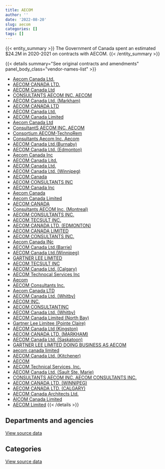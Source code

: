 ```yaml
---
title: AECOM
author: ''
date: '2022-08-20'
slug: aecom
categories: []
tags: []
---
```


<script src="/rmarkdown-libs/htmlwidgets/htmlwidgets.js"></script>
<link href="/rmarkdown-libs/datatables-css/datatables-crosstalk.css" rel="stylesheet" />
<script src="/rmarkdown-libs/datatables-binding/datatables.js"></script>
<script src="/rmarkdown-libs/jquery/jquery-3.6.0.min.js"></script>
<link href="/rmarkdown-libs/dt-core-bootstrap/css/dataTables.bootstrap.min.css" rel="stylesheet" />
<link href="/rmarkdown-libs/dt-core-bootstrap/css/dataTables.bootstrap.extra.css" rel="stylesheet" />
<script src="/rmarkdown-libs/dt-core-bootstrap/js/jquery.dataTables.min.js"></script>
<script src="/rmarkdown-libs/dt-core-bootstrap/js/dataTables.bootstrap.min.js"></script>
<link href="/rmarkdown-libs/crosstalk/css/crosstalk.min.css" rel="stylesheet" />
<script src="/rmarkdown-libs/crosstalk/js/crosstalk.min.js"></script>
<script src="/rmarkdown-libs/htmlwidgets/htmlwidgets.js"></script>
<link href="/rmarkdown-libs/datatables-css/datatables-crosstalk.css" rel="stylesheet" />
<script src="/rmarkdown-libs/datatables-binding/datatables.js"></script>
<script src="/rmarkdown-libs/jquery/jquery-3.6.0.min.js"></script>
<link href="/rmarkdown-libs/dt-core-bootstrap/css/dataTables.bootstrap.min.css" rel="stylesheet" />
<link href="/rmarkdown-libs/dt-core-bootstrap/css/dataTables.bootstrap.extra.css" rel="stylesheet" />
<script src="/rmarkdown-libs/dt-core-bootstrap/js/jquery.dataTables.min.js"></script>
<script src="/rmarkdown-libs/dt-core-bootstrap/js/dataTables.bootstrap.min.js"></script>
<link href="/rmarkdown-libs/crosstalk/css/crosstalk.min.css" rel="stylesheet" />
<script src="/rmarkdown-libs/crosstalk/js/crosstalk.min.js"></script>

{{< entity_summary >}}
The Government of Canada spent an estimated \$24.2M in 2020-2021 on contracts with AECOM.
{{< /entity_summary >}}

{{< details summary="See original contracts and amendments" panel_body_class="vendor-names-list" >}}
- [Aecom Canada Ltd.](https://search.open.canada.ca/en/ct/?sort=contract_value_f%20desc&page=1&search_text=%22Aecom%20Canada%20Ltd.%22)
- [AECOM CANADA LTD.](https://search.open.canada.ca/en/ct/?sort=contract_value_f%20desc&page=1&search_text=%22AECOM%20CANADA%20LTD.%22)
- [AECOM Canada Ltd](https://search.open.canada.ca/en/ct/?sort=contract_value_f%20desc&page=1&search_text=%22AECOM%20Canada%20Ltd%22)
- [CONSULTANTS AECOM INC. AECOM](https://search.open.canada.ca/en/ct/?sort=contract_value_f%20desc&page=1&search_text=%22CONSULTANTS%20AECOM%20INC.%20AECOM%22)
- [AECOM Canada Ltd. (Markham)](https://search.open.canada.ca/en/ct/?sort=contract_value_f%20desc&page=1&search_text=%22AECOM%20Canada%20Ltd.%20%28Markham%29%22)
- [AECOM CANADA LTD](https://search.open.canada.ca/en/ct/?sort=contract_value_f%20desc&page=1&search_text=%22AECOM%20CANADA%20LTD%22)
- [AECOM Canada Ltd.](https://search.open.canada.ca/en/ct/?sort=contract_value_f%20desc&page=1&search_text=%22AECOM%20Canada%20Ltd.%22)
- [AECOM Canada Limited](https://search.open.canada.ca/en/ct/?sort=contract_value_f%20desc&page=1&search_text=%22AECOM%20Canada%20Limited%22)
- [Aecom Canada Ltd](https://search.open.canada.ca/en/ct/?sort=contract_value_f%20desc&page=1&search_text=%22Aecom%20Canada%20Ltd%22)
- [ConsultantS AECOM INC. AECOM](https://search.open.canada.ca/en/ct/?sort=contract_value_f%20desc&page=1&search_text=%22ConsultantS%20AECOM%20INC.%20AECOM%22)
- [Consortium AECOM-TechnoRem](https://search.open.canada.ca/en/ct/?sort=contract_value_f%20desc&page=1&search_text=%22Consortium%20AECOM-TechnoRem%22)
- [Consultants Aecom Inc. Aecom](https://search.open.canada.ca/en/ct/?sort=contract_value_f%20desc&page=1&search_text=%22Consultants%20Aecom%20Inc.%20Aecom%22)
- [AECOM Canada Ltd.(Burnaby)](https://search.open.canada.ca/en/ct/?sort=contract_value_f%20desc&page=1&search_text=%22AECOM%20Canada%20Ltd.%28Burnaby%29%22)
- [AECOM Canada Ltd. (Edmonton)](https://search.open.canada.ca/en/ct/?sort=contract_value_f%20desc&page=1&search_text=%22AECOM%20Canada%20Ltd.%20%28Edmonton%29%22)
- [Aecom Canada Inc](https://search.open.canada.ca/en/ct/?sort=contract_value_f%20desc&page=1&search_text=%22Aecom%20Canada%20Inc%22)
- [AECOM Canada Litd.](https://search.open.canada.ca/en/ct/?sort=contract_value_f%20desc&page=1&search_text=%22AECOM%20Canada%20Litd.%22)
- [AECOM Canada Ltd.](https://search.open.canada.ca/en/ct/?sort=contract_value_f%20desc&page=1&search_text=%22AECOM%20%20Canada%20Ltd.%22)
- [AECOM Canada Ltd. (Winnipeg)](https://search.open.canada.ca/en/ct/?sort=contract_value_f%20desc&page=1&search_text=%22AECOM%20Canada%20Ltd.%20%28Winnipeg%29%22)
- [AECOM Canada](https://search.open.canada.ca/en/ct/?sort=contract_value_f%20desc&page=1&search_text=%22AECOM%20Canada%22)
- [AECOM CONSULTANTS INC](https://search.open.canada.ca/en/ct/?sort=contract_value_f%20desc&page=1&search_text=%22AECOM%20CONSULTANTS%20INC%22)
- [AECOM Canada Inc](https://search.open.canada.ca/en/ct/?sort=contract_value_f%20desc&page=1&search_text=%22AECOM%20Canada%20Inc%22)
- [Aecom Canada](https://search.open.canada.ca/en/ct/?sort=contract_value_f%20desc&page=1&search_text=%22Aecom%20Canada%22)
- [Aecom Canada Limited](https://search.open.canada.ca/en/ct/?sort=contract_value_f%20desc&page=1&search_text=%22Aecom%20Canada%20Limited%22)
- [AECOM CANADA](https://search.open.canada.ca/en/ct/?sort=contract_value_f%20desc&page=1&search_text=%22AECOM%20CANADA%22)
- [Consultants AECOM Inc. (Montreal)](https://search.open.canada.ca/en/ct/?sort=contract_value_f%20desc&page=1&search_text=%22Consultants%20AECOM%20Inc.%20%28Montreal%29%22)
- [AECOM CONSULTANTS INC.](https://search.open.canada.ca/en/ct/?sort=contract_value_f%20desc&page=1&search_text=%22AECOM%20CONSULTANTS%20%20INC.%22)
- [AECOM TECSULT INC.](https://search.open.canada.ca/en/ct/?sort=contract_value_f%20desc&page=1&search_text=%22AECOM%20TECSULT%20INC.%22)
- [AECOM CANADA LTD. (EDMONTON)](https://search.open.canada.ca/en/ct/?sort=contract_value_f%20desc&page=1&search_text=%22AECOM%20CANADA%20LTD.%20%28EDMONTON%29%22)
- [AECOM CANADA LIMITED](https://search.open.canada.ca/en/ct/?sort=contract_value_f%20desc&page=1&search_text=%22AECOM%20CANADA%20LIMITED%22)
- [AECOM CONSULTANTS INC.](https://search.open.canada.ca/en/ct/?sort=contract_value_f%20desc&page=1&search_text=%22AECOM%20CONSULTANTS%20INC.%22)
- [Aecom Canada INc](https://search.open.canada.ca/en/ct/?sort=contract_value_f%20desc&page=1&search_text=%22Aecom%20Canada%20INc%22)
- [AECOM Canada Ltd.(Barrie)](https://search.open.canada.ca/en/ct/?sort=contract_value_f%20desc&page=1&search_text=%22AECOM%20Canada%20Ltd.%28Barrie%29%22)
- [AECOM Canada Ltd.(Winnipeg)](https://search.open.canada.ca/en/ct/?sort=contract_value_f%20desc&page=1&search_text=%22AECOM%20Canada%20Ltd.%28Winnipeg%29%22)
- [GARTNER LEE LIMITED](https://search.open.canada.ca/en/ct/?sort=contract_value_f%20desc&page=1&search_text=%22GARTNER%20LEE%20LIMITED%22)
- [AECOM TECSULT INC](https://search.open.canada.ca/en/ct/?sort=contract_value_f%20desc&page=1&search_text=%22AECOM%20%20TECSULT%20INC%22)
- [AECOM Canada Ltd. (Calgary)](https://search.open.canada.ca/en/ct/?sort=contract_value_f%20desc&page=1&search_text=%22AECOM%20Canada%20Ltd.%20%28Calgary%29%22)
- [AECOM Technocal Services Inc](https://search.open.canada.ca/en/ct/?sort=contract_value_f%20desc&page=1&search_text=%22AECOM%20Technocal%20Services%20Inc%22)
- [Aecom](https://search.open.canada.ca/en/ct/?sort=contract_value_f%20desc&page=1&search_text=%22Aecom%22)
- [AECOM Consultants Inc.](https://search.open.canada.ca/en/ct/?sort=contract_value_f%20desc&page=1&search_text=%22AECOM%20Consultants%20Inc.%22)
- [Aecom Canada LTD](https://search.open.canada.ca/en/ct/?sort=contract_value_f%20desc&page=1&search_text=%22Aecom%20Canada%20LTD%22)
- [AECOM Canada Ltd. (Whitby)](https://search.open.canada.ca/en/ct/?sort=contract_value_f%20desc&page=1&search_text=%22AECOM%20Canada%20Ltd.%20%28Whitby%29%22)
- [AECOM INC.](https://search.open.canada.ca/en/ct/?sort=contract_value_f%20desc&page=1&search_text=%22AECOM%20INC.%22)
- [AECOM CONSULTANTINC](https://search.open.canada.ca/en/ct/?sort=contract_value_f%20desc&page=1&search_text=%22AECOM%20%20%20%20%20%20%20%20%20%20%20%20CONSULTANTINC%22)
- [AECOM Canada Ltd. (Whitby)](https://search.open.canada.ca/en/ct/?sort=contract_value_f%20desc&page=1&search_text=%22AECOM%20Canada%20Ltd.%20%20%28Whitby%29%22)
- [AECOM Canada Limited (North Bay)](https://search.open.canada.ca/en/ct/?sort=contract_value_f%20desc&page=1&search_text=%22AECOM%20Canada%20Limited%20%28North%20Bay%29%22)
- [Gartner Lee Limitee (Pointe Claire)](https://search.open.canada.ca/en/ct/?sort=contract_value_f%20desc&page=1&search_text=%22Gartner%20Lee%20Limitee%20%28Pointe%20Claire%29%22)
- [AECOM Canada Ltd (Kingston)](https://search.open.canada.ca/en/ct/?sort=contract_value_f%20desc&page=1&search_text=%22AECOM%20Canada%20Ltd%20%28Kingston%29%22)
- [AECOM CANADA LTD. (MARKHAM)](https://search.open.canada.ca/en/ct/?sort=contract_value_f%20desc&page=1&search_text=%22AECOM%20CANADA%20LTD.%20%28MARKHAM%29%22)
- [AECOM Canada Ltd. (Saskatoon)](https://search.open.canada.ca/en/ct/?sort=contract_value_f%20desc&page=1&search_text=%22AECOM%20Canada%20Ltd.%20%28Saskatoon%29%22)
- [GARTNER LEE LIMITED DOING BUSINESS AS AECOM](https://search.open.canada.ca/en/ct/?sort=contract_value_f%20desc&page=1&search_text=%22GARTNER%20LEE%20LIMITED%20DOING%20BUSINESS%20AS%20AECOM%22)
- [aecom canada limited](https://search.open.canada.ca/en/ct/?sort=contract_value_f%20desc&page=1&search_text=%22aecom%20canada%20limited%22)
- [AECOM Canada Ltd. (Kitchener)](https://search.open.canada.ca/en/ct/?sort=contract_value_f%20desc&page=1&search_text=%22AECOM%20Canada%20Ltd.%20%28Kitchener%29%22)
- [AECOM](https://search.open.canada.ca/en/ct/?sort=contract_value_f%20desc&page=1&search_text=%22AECOM%22)
- [AECOM Technical Services, Inc.](https://search.open.canada.ca/en/ct/?sort=contract_value_f%20desc&page=1&search_text=%22AECOM%20Technical%20Services%2c%20Inc.%22)
- [AECOM Canada Ltd. (Sault Ste. Marie)](https://search.open.canada.ca/en/ct/?sort=contract_value_f%20desc&page=1&search_text=%22AECOM%20Canada%20Ltd.%20%28Sault%20Ste.%20Marie%29%22)
- [CONSULTANTS AECOM INC. AECOM CONSULTANTS INC.](https://search.open.canada.ca/en/ct/?sort=contract_value_f%20desc&page=1&search_text=%22CONSULTANTS%20AECOM%20INC.%20AECOM%20CONSULTANTS%20INC.%22)
- [AECOM CANADA LTD. (WINNIPEG)](https://search.open.canada.ca/en/ct/?sort=contract_value_f%20desc&page=1&search_text=%22AECOM%20CANADA%20LTD.%20%28WINNIPEG%29%22)
- [AECOM CANADA LTD. (CALGARY)](https://search.open.canada.ca/en/ct/?sort=contract_value_f%20desc&page=1&search_text=%22AECOM%20CANADA%20LTD.%20%28CALGARY%29%22)
- [AECOM Canada Architects Ltd.](https://search.open.canada.ca/en/ct/?sort=contract_value_f%20desc&page=1&search_text=%22AECOM%20Canada%20Architects%20Ltd.%22)
- [AICOM Canada Limited](https://search.open.canada.ca/en/ct/?sort=contract_value_f%20desc&page=1&search_text=%22AICOM%20Canada%20Limited%22)
- [AECOM Limited](https://search.open.canada.ca/en/ct/?sort=contract_value_f%20desc&page=1&search_text=%22AECOM%20Limited%22)
{{< /details >}}

## Departments and agencies

<div id="htmlwidget-1" style="width:100%;height:auto;" class="datatables html-widget"></div>
<script type="application/json" data-for="htmlwidget-1">{"x":{"style":"bootstrap","filter":"none","vertical":false,"data":[["<a href=\"/departments/aandc-aadnc/\">Crown-Indigenous Relations and Northern Affairs Canada<\/a>","<a href=\"/departments/csa-asc/\">Canadian Space Agency<\/a>","<a href=\"/departments/dfo-mpo/\">Fisheries and Oceans Canada<\/a>","<a href=\"/departments/dnd-mdn/\">National Defence<\/a>","<a href=\"/departments/ec/\">Environment and Climate Change Canada<\/a>","<a href=\"/departments/hc-sc/\">Health Canada<\/a>","<a href=\"/departments/ijc-cmi/\">International Joint Commission<\/a>","<a href=\"/departments/nrc-cnrc/\">National Research Council Canada<\/a>","<a href=\"/departments/nrcan-rncan/\">Natural Resources Canada<\/a>","<a href=\"/departments/pc/\">Parks Canada<\/a>","<a href=\"/departments/ps-sp/\">Public Safety Canada<\/a>","<a href=\"/departments/pwgsc-tpsgc/\">Public Services and Procurement Canada<\/a>","<a href=\"/departments/rcmp-grc/\">Royal Canadian Mounted Police<\/a>","<a href=\"/departments/tc/\">Transport Canada<\/a>"],[null,107093.57,303633.63,1280352.2,395734.78,null,19443.84,130246.96,0.26,5192072.94,null,12603661.46,56932.5,194786.1],[null,null,449467.21,2717222.09,945015.59,63280,27556.16,89752.71,42107.9,7255409.27,null,14047690.12,522206.16,111894.79],[42059.4,null,365588.59,2485904.84,35190,null,null,null,12915.26,5854124.67,null,15219783.54,580934.51,316835.77],[null,null,593446.56,5220134.72,null,null,null,0,28069.73,3624933.93,267682.07,13666783.68,579347.26,207056.68]],"container":"<table class=\"table table-striped table-hover row-border order-column display\">\n  <thead>\n    <tr>\n      <th>Department<\/th>\n      <th>2017-2018<\/th>\n      <th>2018-2019<\/th>\n      <th>2019-2020<\/th>\n      <th>2020-2021<\/th>\n    <\/tr>\n  <\/thead>\n<\/table>","options":{"order":[[4,"desc"]],"pageLength":10,"autoWidth":true,"columnDefs":[{"targets":1,"render":"function(data, type, row, meta) {\n    return type !== 'display' ? data : DTWidget.formatCurrency(data, \"$\", 2, 3, \",\", \".\", true, null);\n  }"},{"targets":2,"render":"function(data, type, row, meta) {\n    return type !== 'display' ? data : DTWidget.formatCurrency(data, \"$\", 2, 3, \",\", \".\", true, null);\n  }"},{"targets":3,"render":"function(data, type, row, meta) {\n    return type !== 'display' ? data : DTWidget.formatCurrency(data, \"$\", 2, 3, \",\", \".\", true, null);\n  }"},{"targets":4,"render":"function(data, type, row, meta) {\n    return type !== 'display' ? data : DTWidget.formatCurrency(data, \"$\", 2, 3, \",\", \".\", true, null);\n  }"},{"width":"16%","targets":[1,2,3,4]},{"className":"dt-right","targets":[1,2,3,4]}],"orderClasses":false}},"evals":["options.columnDefs.0.render","options.columnDefs.1.render","options.columnDefs.2.render","options.columnDefs.3.render"],"jsHooks":[]}</script>
<p class="text-right">
<a href="https://github.com/GoC-Spending/contracts-data/tree/main/data/out/vendors/aecom/summary_by_fiscal_year_by_department.csv" class="source-data-link btn btn-link">View source data</a>
</p>

## Categories

<div id="htmlwidget-2" style="width:100%;height:auto;" class="datatables html-widget"></div>
<script type="application/json" data-for="htmlwidget-2">{"x":{"style":"bootstrap","filter":"none","vertical":false,"data":[["<a href=\"/categories/1_facilities_and_construction/\">Facilities and construction<\/a>","<a href=\"/categories/2_professional_services/\">Professional services<\/a>","<a href=\"/categories/5_transportation_and_logistics/\">Transportation and logistics<\/a>","<a href=\"/categories/6_industrial_products_and_services/\">Industrial products and services<\/a>"],[18415199.93,1868758.32,null,0],[23098286.63,3134567.67,38747.7,0],[23180432.91,1732903.67,null,0],[21920638.13,2081383.49,185433,null]],"container":"<table class=\"table table-striped table-hover row-border order-column display\">\n  <thead>\n    <tr>\n      <th>Category<\/th>\n      <th>2017-2018<\/th>\n      <th>2018-2019<\/th>\n      <th>2019-2020<\/th>\n      <th>2020-2021<\/th>\n    <\/tr>\n  <\/thead>\n<\/table>","options":{"order":[[4,"desc"]],"dom":"t","pageLength":30,"autoWidth":true,"columnDefs":[{"targets":1,"render":"function(data, type, row, meta) {\n    return type !== 'display' ? data : DTWidget.formatCurrency(data, \"$\", 2, 3, \",\", \".\", true, null);\n  }"},{"targets":2,"render":"function(data, type, row, meta) {\n    return type !== 'display' ? data : DTWidget.formatCurrency(data, \"$\", 2, 3, \",\", \".\", true, null);\n  }"},{"targets":3,"render":"function(data, type, row, meta) {\n    return type !== 'display' ? data : DTWidget.formatCurrency(data, \"$\", 2, 3, \",\", \".\", true, null);\n  }"},{"targets":4,"render":"function(data, type, row, meta) {\n    return type !== 'display' ? data : DTWidget.formatCurrency(data, \"$\", 2, 3, \",\", \".\", true, null);\n  }"},{"width":"16%","targets":[1,2,3,4]},{"className":"dt-right","targets":[1,2,3,4]}],"orderClasses":false,"lengthMenu":[10,25,30,50,100]}},"evals":["options.columnDefs.0.render","options.columnDefs.1.render","options.columnDefs.2.render","options.columnDefs.3.render"],"jsHooks":[]}</script>
<p class="text-right">
<a href="https://github.com/GoC-Spending/contracts-data/tree/main/data/out/vendors/aecom/summary_by_fiscal_year_by_category.csv" class="source-data-link btn btn-link">View source data</a>
</p>
